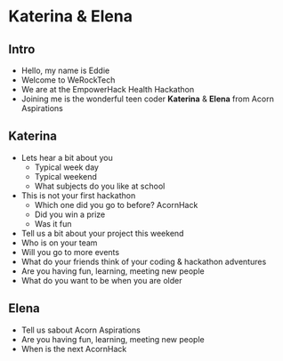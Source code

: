 # Katerina & Elena

## Intro

* Hello, my name is Eddie
* Welcome to WeRockTech
* We are at the EmpowerHack Health Hackathon
* Joining me is the wonderful teen coder **Katerina** & **Elena** from Acorn Aspirations

## Katerina

* Lets hear a bit about you
    * Typical week day
    * Typical weekend
    * What subjects do you like at school
* This is not your first hackathon
    * Which one did you go to before? AcornHack
    * Did you win a prize
    * Was it fun
* Tell us a bit about your project this weekend
* Who is on your team
* Will you go to more events
* What do your friends think of your coding & hackathon adventures
* Are you having fun, learning, meeting new people
* What do you want to be when you are older

## Elena

* Tell us sabout Acorn Aspirations
* Are you having fun, learning, meeting new people
* When is the next AcornHack
